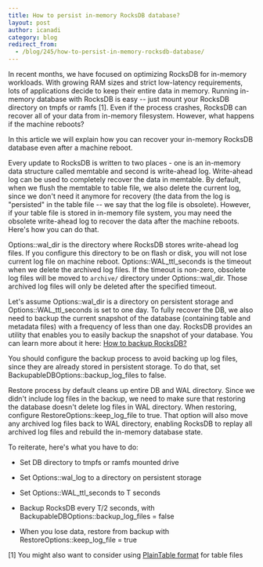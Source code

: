 ```yaml
---
title: How to persist in-memory RocksDB database?
layout: post
author: icanadi
category: blog
redirect_from:
  - /blog/245/how-to-persist-in-memory-rocksdb-database/
---
```


In recent months, we have focused on optimizing RocksDB for in-memory workloads. With growing RAM sizes and strict low-latency requirements, lots of applications decide to keep their entire data in memory. Running in-memory database with RocksDB is easy -- just mount your RocksDB directory on tmpfs or ramfs [1]. Even if the process crashes, RocksDB can recover all of your data from in-memory filesystem. However, what happens if the machine reboots?

<!--truncate-->

In this article we will explain how you can recover your in-memory RocksDB database even after a machine reboot.

Every update to RocksDB is written to two places - one is an in-memory data structure called memtable and second is write-ahead log. Write-ahead log can be used to completely recover the data in memtable. By default, when we flush the memtable to table file, we also delete the current log, since we don't need it anymore for recovery (the data from the log is "persisted" in the table file -- we say that the log file is obsolete). However, if your table file is stored in in-memory file system, you may need the obsolete write-ahead log to recover the data after the machine reboots. Here's how you can do that.

Options::wal_dir is the directory where RocksDB stores write-ahead log files. If you configure this directory to be on flash or disk, you will not lose current log file on machine reboot.
Options::WAL_ttl_seconds is the timeout when we delete the archived log files. If the timeout is non-zero, obsolete log files will be moved to `archive/` directory under Options::wal_dir. Those archived log files will only be deleted after the specified timeout.

Let's assume Options::wal_dir is a directory on persistent storage and Options::WAL_ttl_seconds is set to one day. To fully recover the DB, we also need to backup the current snapshot of the database (containing table and metadata files) with a frequency of less than one day. RocksDB provides an utility that enables you to easily backup the snapshot of your database. You can learn more about it here: [How to backup RocksDB?](https://github.com/facebook/rocksdb/wiki/How-to-backup-RocksDB%3F)

You should configure the backup process to avoid backing up log files, since they are already stored in persistent storage. To do that, set BackupableDBOptions::backup_log_files to false.

Restore process by default cleans up entire DB and WAL directory. Since we didn't include log files in the backup, we need to make sure that restoring the database doesn't delete log files in WAL directory. When restoring, configure RestoreOptions::keep_log_file to true. That option will also move any archived log files back to WAL directory, enabling RocksDB to replay all archived log files and rebuild the in-memory database state.

To reiterate, here's what you have to do:




  * Set DB directory to tmpfs or ramfs mounted drive



  * Set Options::wal_log to a directory on persistent storage



  * Set Options::WAL_ttl_seconds to T seconds



  * Backup RocksDB every T/2 seconds, with BackupableDBOptions::backup_log_files = false



  * When you lose data, restore from backup with RestoreOptions::keep_log_file = true





[1] You might also want to consider using [PlainTable format](https://github.com/facebook/rocksdb/wiki/PlainTable-Format) for table files
